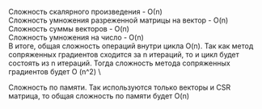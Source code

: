 Сложность скалярного произведения - О(n) \
Сложность умножения разреженной матрицы на вектор - O(n) \
Сложность суммы векторов - O(n) \
Сложность умножения на число - O(n) \
В итоге, общая сложность операций внутри цикла O(n). Так как метод сопряженных градиентов сходится за n итераций, то и цикл будет состоять из n итераций. Тогда сложность метода сопряженных градиентов будет O (n^2) \

Сложность по памяти. Так используются только векторы и CSR матрица, то общая сложность по памяти будет O(n)


